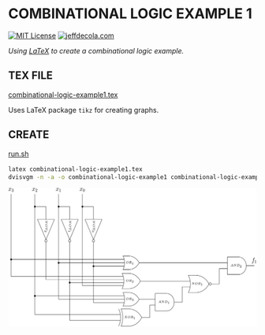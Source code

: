 # COMBINATIONAL LOGIC EXAMPLE 1

[![MIT License](http://img.shields.io/:license-mit-blue.svg)](http://jeffdecola.mit-license.org)
[![jeffdecola.com](https://img.shields.io/badge/website-jeffdecola.com-blue)](https://jeffdecola.com)

_Using
[LaTeX](https://github.com/JeffDeCola/my-cheat-sheets/tree/master/software/development/languages/latex-cheat-sheet/)
to create a combinational logic example._

## TEX FILE

[combinational-logic-example1.tex](https://github.com/JeffDeCola/my-latex-renders/blob/master/mathematics/applied/electrical-engineering/combinational-logic/combinational-logic-example1/combinational-logic-example1.tex)

Uses LaTeX package `tikz` for creating graphs.

## CREATE

[run.sh](https://github.com/JeffDeCola/my-latex-renders/blob/master/mathematics/applied/electrical-engineering/combinational-logic/combinational-logic-example1/run.sh)

```bash
latex combinational-logic-example1.tex
dvisvgm -n -a -o combinational-logic-example1 combinational-logic-example1.dvi
```

<p align="center">
    <img src="combinational-logic-example1.svg"
    align="middle"
</p>
